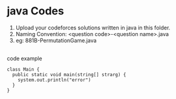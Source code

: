 # java Codes
1. Upload your codeforces solutions written in java in this folder.
2. Naming Convention: \<question code\>-\<question name\>.java
3. eg: 881B-PermutationGame.java

<br> code example
```
class Main {
  public static void main(string[] strarg) {
    system.out.println("error")
  }
}
```
